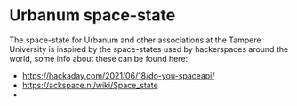 # Urbanum space-state
The space-state for Urbanum and other associations at the Tampere University is inspired by the space-states used by hackerspaces around the world, some info about these can be found here:

- https://hackaday.com/2021/06/18/do-you-spaceapi/
- https://ackspace.nl/wiki/Space_state
- 
<!--stackedit_data:
eyJoaXN0b3J5IjpbMTg0NjIyMzU3MV19
-->